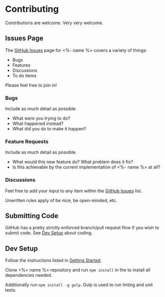 # Contributing

Contributions are welcome. Very very welcome.

## Issues Page

The [GitHub Issues](<%- issues %>) page for <%- name %> covers a variety of things:
- Bugs
- Features
- Discussions
- To do items

Please feel free to join in!

### Bugs
Include as much detail as possible. 
- What were you trying to do? 
- What happened instead? 
- What did you do to make it happen?

### Feature Requests
Include as much detail as possible. 
- What would this new feature do? What problem does it fix?
- Is this achievable by the current implementation of <%- name %> at all?

### Discussions
Feel free to add your input to any item within the [GitHub Issues](<%- issues %>) list.

Unwritten rules apply of be nice, be open-minded, etc.

## Submitting Code
GitHub has a pretty strictly enforced branch/pull request flow if you wish to submit code. See [Dev Setup](#dev-setup) about coding.

## Dev Setup
Follow the instructions listed in [Getting Started](../../..#getting-started).

Clone <%= name %> repository and run `npm install` in the to install all dependencies needed.

Additionally run `npm install -g gulp`. Gulp is used to run linting and unit tests.